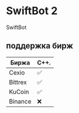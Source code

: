 # SwiftBot 2
SwiftBot

## поддержка бирж

| Биржа   | C++.               |
| ------- | ------------------ |
| Cexio   | :white_check_mark: |
| Bittrex | :white_check_mark: |
| KuCoin  | :white_check_mark: |
| Binance | :x:                |
